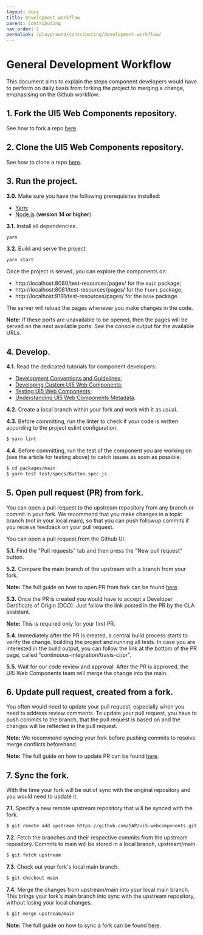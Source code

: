 ```yaml
---
layout: docs
title: Development workflow
parent: Contributing
nav_order: 1
permalink: /playground/contributing/development-workflow/
---
```


# General Development Workflow
This document aims to explain the steps component developers would have to perform
on daily basis from forking the project to merging a change, emphasising on the Github workflow.


## 1. Fork the UI5 Web Components repository.
See how to fork a repo [here](https://docs.github.com/en/github/getting-started-with-github/fork-a-repo).


## 2. Clone the UI5 Web Components repository.
See how to clone a repo [here](https://docs.github.com/en/github/creating-cloning-and-archiving-repositories/cloning-a-repository).


## 3. Run the project.

**3.0.** Make sure you have the following prerequisites installed:
- [Yarn](https://yarnpkg.com/en);
- [Node.js](https://nodejs.org/) (**version 14 or higher**).


**3.1.** Install all dependencies.
```sh
yarn
```

**3.2.** Build and serve the project.
```sh
yarn start
```
Once the project is served, you can explore the components 
on:
 - http://localhost:8080/test-resources/pages/ for the `main` package;
 - http://localhost:8081/test-resources/pages/ for the `fiori` package;
 - http://localhost:9191/test-resources/pages/ for the `base` package.

The server will reload the pages whenever you make changes in the code.

**Note:** If these ports are unavailable to be opened, then the pages will be served on the next available ports. See the console output for the available URLs.

## 4. Develop. 

**4.1.** Read the dedicated tutorials for component developers:

- [Development Conventions and Guidelines](./docs/6-contributing/02-conventions-and-guidelines.md);
- [Developing Custom UI5 Web Components](./docs/5-development/02-custom-UI5-Web-Components.md);
- [Testing UI5 Web Components](./docs/5-development/04-testing-UI5-Web-Components.md);
- [Understanding UI5 Web Components Metadata](./docs/5-development/03-understanding-components-metadata.md).

**4.2.** Create a local branch within your fork and work with it as usual.

**4.3.** Before committing, run the linter to check if your code is written according to the project eslint configuration.

```sh
$ yarn lint
```

**4.4.** Before committing, run the test of the component you are working on (see the article for testing above) to catch issues as soon as possible.

```sh
$ cd packages/main
$ yarn test test/specs/Button.spec.js
```

## 5. Open pull request (PR) from fork.

You can open a pull request to the upstream repository from any branch or commit in your fork.
We recommend that you make changes in a topic branch (not in your local main), so that you can push followup commits if you receive feedback on your pull request. 

You can open a pull request from the Github UI. 

**5.1.** Find the "Pull requests" tab and then press the "New pull request" button.

**5.2.** Compare the main branch of the upstream with a branch from your fork.

**Note:** The full guide on how to open PR from fork can be found [here](https://docs.github.com/en/github/collaborating-with-issues-and-pull-requests/creating-a-pull-request-from-a-fork).

**5.3.** Once the PR is created you would have to accept a Developer Certificate of Origin (DCO).
Just follow the link posted in the PR by the CLA assistant.

**Note:** This is required only for your first PR.

**5.4.** Immediately after the PR is created, a central build process starts to verify the change,
building the project and running all tests.
In case you are interested in the build output, you can follow the link at the bottom of the PR page, called "continuous-integration/travis-ci/pr".

**5.5.** Wait for our code review and approval. 
After the PR is approved, the UI5 Web Components team will merge the change into the main.


## 6. Update pull request, created from a fork.

You often would need to update your pull request, especially when you need to address review comments.
To update your pull request, you have to push commits to the branch, that the pull request is based on
and the changes will be reflected in the pull request.

**Note:** We recommend syncing your fork before pushing commits to resolve merge conflicts beforehand.

**Note:** The full guide on how to update PR can be found [here](https://docs.github.com/en/github/collaborating-with-issues-and-pull-requests/committing-changes-to-a-pull-request-branch-created-from-a-fork).

## 7. Sync the fork.

With the time your fork will be out of sync with the original repository
and you would need to update it.

**7.1.** Specify a new remote upstream repository that will be synced with the fork.

```sh
$ git remote add upstream https://github.com/SAP/ui5-webcomponents.git
```

**7.2.** Fetch the branches and their respective commits from the upstream repository.
Commits to main will be stored in a local branch, upstream/main.

```sh
$ git fetch upstream
```

**7.3.** Check out your fork's local main branch.

```sh
$ git checkout main
```

**7.4.** Merge the changes from upstream/main into your local main branch.
This brings your fork's main branch into sync with the upstream repository, without losing your local changes.

```sh
$ git merge upstream/main
```

**Note:** The full guide on how to sync a fork can be found [here](https://docs.github.com/en/github/collaborating-with-issues-and-pull-requests/syncing-a-fork).
